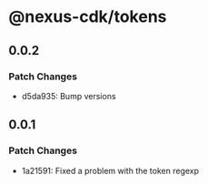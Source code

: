 # @nexus-cdk/tokens

## 0.0.2

### Patch Changes

- d5da935: Bump versions

## 0.0.1

### Patch Changes

- 1a21591: Fixed a problem with the token regexp
